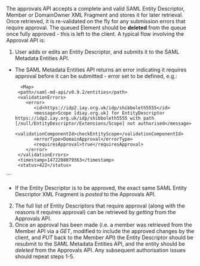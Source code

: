 The approvals API accepts a complete and valid SAML Entity Descriptor, Member or DomainOwner XML Fragment and stores it for later retrieval. Once retrieved, it is re-validated on the fly for any submission errors that require approval. The queued Element should be **deleted** from the queue once fully approved - this is left to the client. A typical flow involving the Approval API is:
1. User adds or edits an Entity Descriptor, and submits it to the SAML Metadata Entities API.
- The SAML Metadata Entities API returns an error indicating it requires approval before it can be submitted - error set to be defined, e.g.:

  ```
	<Map>
   <path>/saml-md-api/v0.9.2/entities</path>
   <validationErrors>
      <error>
         <id>https://idp2.iay.org.uk/idp/shibboleth5555</id>
         <message>Scope [diay.org.uk] for EntityDescriptor https://idp2.iay.org.uk/idp/shibboleth5555 with path [/null/EntityDescriptor/Extensions/Scope] not authorised</message>
         <validationComponentId>checkEntityScope</validationComponentId>
         <errorType>DomainApproval</errorType>
         <requiresApproval>true</requiresApproval>
      </error>
   </validationErrors>
   <timestamp>1472208079363</timestamp>
   <status>422</status>
</Map>
  ```

- If the Entity Descriptor is to be approved, the exact same SAML Entity Descriptor XML Fragment is _posted_ to the Approvals API.
2. The full list of Entity Descriptors that require approval (along with the reasons it requires approval) can be retrieved by _getting_ from the Approvals API.
3. Once an approval has been made (i.e. a member was retrieved from the Member API via a _GET_, modified to include the approved changes by the client, and _PUT_ back to the Member API) the Entity Descriptor should be resubmit to the SAML Metadata Entities API, and the entity should be _deleted_ from the Approvals API. Any subsequent authorisation issues should repeat steps 1-5.
